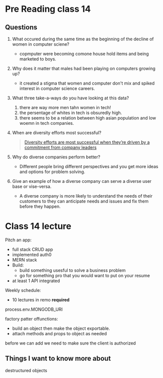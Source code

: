 # Pre Reading class 14

## Questions

1. What occured during the same time as the beginning of the decline of women in computer sciene?
    - copmputer were becoming comone house hold items and being marketed to boys.
2. Why does it matter that males had been playing on computers growing up?
    - it created a stigma that women and computer don't mix and spiked interest in computer science careers.

1. What three take-a-ways do you have looking at this data?
    1. there are way more men tahn women in tech!
    2. the persentage of whites in tech is obsuredly high.
    3. there seems to be a relation between high asian population and low woemn in tech companies.

1. When are diversity efforts most successful?
    > [Diversity efforts are most successful when they’re driven by a commitment from company leaders](https://www.usatoday.com/story/tech/columnist/2015/07/21/why-diversity-matters-your-tech-company/30419871/)
2. Why do diverse companies perform better?
    - Different people bring different perspectives and you get more ideas and options for problem solving.
3. Give an example of how a diverse company can serve a diverse user base or vise-versa.
    - A diverse company is more likely to understand the needs of their customers to they can anticipate needs and issues and fix them before they happen. 

# Class 14 lecture

Pitch an app:
- full stack CRUD app
- implemented auth0
- MERN stack
- Build:
  - build something usesful to solve a business problem
  - go for something pro that you would want to put on your resume
- at least 1 API integrated

Weekly schedule:
- 10 lectures in remo **required**


process.env.MONGODB_URI

factory patter offunctions:
- build an object then make the object exportable.
- attach methods and props to object as needed

before we can add we need to make sure the client is authorized

## Things I want to know more about
destructured objects
